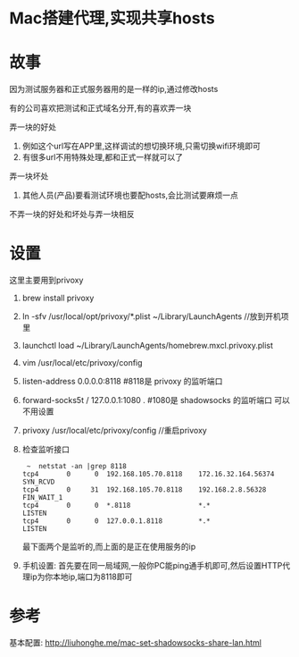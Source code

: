 # Mac搭建代理,实现共享hosts

# 故事

因为测试服务器和正式服务器用的是一样的ip,通过修改hosts

有的公司喜欢把测试和正式域名分开,有的喜欢弄一块

弄一块的好处

1. 例如这个url写在APP里,这样调试的想切换环境,只需切换wifi环境即可
2. 有很多url不用特殊处理,都和正式一样就可以了

弄一块坏处

1. 其他人员(产品)要看测试环境也要配hosts,会比测试要麻烦一点

不弄一块的好处和坏处与弄一块相反

# 设置

这里主要用到privoxy  

1. brew install privoxy  
2. ln -sfv /usr/local/opt/privoxy/*.plist ~/Library/LaunchAgents  //放到开机项里
3. launchctl load ~/Library/LaunchAgents/homebrew.mxcl.privoxy.plist  
4. vim /usr/local/etc/privoxy/config  

  1. listen-address  0.0.0.0:8118    #8118是 privoxy 的监听端口  
  2. forward-socks5t   /               127.0.0.1:1080 .    #1080是 shadowsocks 的监听端口  可以不用设置
5. privoxy /usr/local/etc/privoxy/config //重启privoxy
6. 检查监听接口
    
    ```shell
     ~  netstat -an |grep 8118
    tcp4       0      0  192.168.105.70.8118    172.16.32.164.56374    SYN_RCVD
    tcp4       0     31  192.168.105.70.8118    192.168.2.8.56328      FIN_WAIT_1
    tcp4       0      0  *.8118                 *.*                    LISTEN
    tcp4       0      0  127.0.0.1.8118         *.*                    LISTEN
    ```
    最下面两个是监听的,而上面的是正在使用服务的ip
7.  手机设置: 首先要在同一局域网,一般你PC能ping通手机即可,然后设置HTTP代理ip为你本地ip,端口为8118即可

# 参考

基本配置: http://liuhonghe.me/mac-set-shadowsocks-share-lan.html



